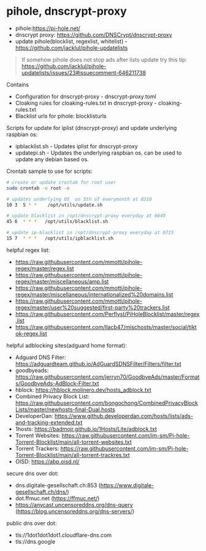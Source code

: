 # pihole, dnscrypt-proxy
- pihole:https://pi-hole.net/
- dnscrypt proxy: https://github.com/DNSCrypt/dnscrypt-proxy
- update pihole(blocklist, regexlist, whitelist) - https://github.com/jacklul/pihole-updatelists
> If somehow pihole does not stop ads after lists update try this tip: https://github.com/jacklul/pihole-updatelists/issues/23#issuecomment-646211738

Contains 
- Configuration for dnscrypt-proxy - dnscrypt-proxy.toml
- Cloaking rules for cloaking-rules.txt in dnscrypt-proxy - cloaking-rules.txt
- Blacklist urls for pihole: blocklisturls

Scripts for update for iplist (dnscrypt-proxy) and update underlying raspbian os:
 - ipblacklist.sh - Updates iplist for dnscrypt-proxy
 - updatepi.sh - Updates the underlying raspbian os. can be used to update any debian based os.

Crontab sample to use for scripts:
```sh
# create or update crontab for root user
sudo crontab -u root -e

# updates underlying OS  on 5th of everymonth at 0310
10 3  5 * *    /opt/utils/update.sh

# update blacklist in /opt/dnscrypt-proxy everyday at 0645
45 6  * * *   /opt/utils/blacklist.sh

# update ip-blacklist in /opt/dnscrypt-proxy everyday at 0715
15 7  * * *   /opt/utils/ipblacklist.sh
```

helpful regex list:
* https://raw.githubusercontent.com/mmotti/pihole-regex/master/regex.list 
* https://raw.githubusercontent.com/mmotti/pihole-regex/master/miscellaneous/amp.list 
* https://raw.githubusercontent.com/mmotti/pihole-regex/master/miscellaneous/internationalized%20domains.list 
* https://raw.githubusercontent.com/mmotti/pihole-regex/master/user%20suggested/first-party%20trackers.list 
* https://raw.githubusercontent.com/Perflyst/PiHoleBlocklist/master/regex.list 
* https://raw.githubusercontent.com/llacb47/mischosts/master/social/tiktok-regex.list

helpful adblocking sites(adguard home format):
* Adguard DNS Filter: https://adguardteam.github.io/AdGuardSDNSFilter/Filters/filter.txt
* goodbyeads: https://raw.githubusercontent.com/jerryn70/GoodbyeAds/master/Formats/GoodbyeAds-AdBlock-Filter.txt
* hblock: https://hblock.molinero.dev/hosts_adblock.txt
* Combined Privacy Block List: https://raw.githubusercontent.com/bongochong/CombinedPrivacyBlockLists/master/newhosts-final-Dual.hosts
* DeveloperDan: https://www.github.developerdan.com/hosts/lists/ads-and-tracking-extended.txt
* 1hosts: https://badmojr.github.io/1Hosts/Lite/adblock.txt
* Torrent Websites: https://raw.githubusercontent.com/im-sm/Pi-hole-Torrent-Blocklist/main/all-torrent-websites.txt
* Torrent Trackers: https://raw.githubusercontent.com/im-sm/Pi-hole-Torrent-Blocklist/main/all-torrent-trackres.txt
* OISD:  https://abp.oisd.nl/

secure dns over dot:
* dns.digitale-gesellschaft.ch:853 (https://www.digitale-gesellschaft.ch/dns/)
* dot.ffmuc.net  (https://ffmuc.net/)
* https://anycast.uncensoreddns.org/dns-query (https://blog.uncensoreddns.org/dns-servers/)

public dns over dot:
* tls://1dot1dot1dot1.cloudflare-dns.com
* tls://dns.google
